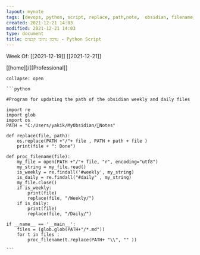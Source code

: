 ```yaml
---
layout: mynote
tags: [devops, python, script, replace, path,note,  obsidian, filename, files] 
created: 2021-12-21 14:03
modified: 2021-12-21 14:03
type: document 
title: עדכון נתיבי קבצים - Python Script 
---
```

Week Of: [[2021-12-19]]
[[2021-12-21]]

[[home]]/[[Professional]]

````ad-code
collapse: open

```python 
  
#Program for updating the path of the obsidian weekly and daily files  
  
import re  
import glob  
import os  
PATH = "C:/Users/yakik/MyObsidian/📒Notes"  
  
def replace(file, path):  
    os.replace(PATH +"/"+ file , PATH + path + file )  
    print(file + ": Done")  
  
def proc_filename(file):  
    my_file = open(PATH +"/"+ file, "r", encoding="utf8")  
    my_string = my_file.read()  
    is_weekly = re.findall('#weekly', my_string)  
    is_daily = re.findall("#daily" , my_string)  
    my_file.close()  
    if is_weekly:  
        print(file)  
        replace(file, "/Weekly/")  
    if is_daily:  
        print(file)  
        replace(file, "/Daily/")  
  
if __name__ == '__main__':  
    files = (glob.glob(PATH+"/*.md"))  
    for t in files :  
        proc_filename(t.replace(PATH+ "\\", "" ))

```
````